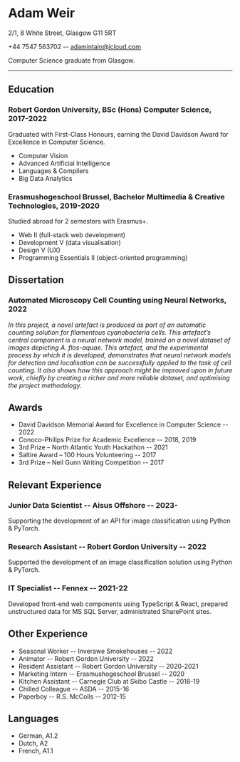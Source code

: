 # Adam Weir

2/1, 8 White Street, Glasgow G11 5RT

+44 7547 563702 -- <adamintain@icloud.com>

Computer Science graduate from Glasgow.

---


## Education

### Robert Gordon University, BSc (Hons) Computer Science, 2017-2022

Graduated with First-Class Honours, earning the David Davidson Award for Excellence in Computer Science.

- Computer Vision
- Advanced Artificial Intelligence
- Languages & Compilers
- Big Data Analytics

### Erasmushogeschool Brussel, Bachelor Multimedia & Creative Technologies, 2019-2020

Studied abroad for 2 semesters with Erasmus+.

- Web II (full-stack web development)
- Development V (data visualisation)
- Design V (UX)
- Programming Essentials II (object-oriented programming)

## Dissertation

### Automated Microscopy Cell Counting using Neural Networks, 2022

*In this project, a novel artefact is produced as part of an automatic counting solution for filamentous
cyanobacteria cells. This artefact’s central component is a neural network model, trained on a novel
dataset of images depicting A. flos-aquae. This artefact, and the experimental process by which it is
developed, demonstrates that neural network models for detection and localisation can be successfully
applied to the task of cell counting. It also shows how this approach might be improved upon in future
work, chiefly by creating a richer and more reliable dataset, and optimising the project methodology.*

## Awards

- David Davidson Memorial Award for Excellence in Computer Science -- 2022
- Conoco-Philips Prize for Academic Excellence -- 2018, 2019
- 3rd Prize – North Atlantic Youth Hackathon -- 2021
- Saltire Award – 100 Hours Volunteering -- 2017
- 3rd Prize – Neil Gunn Writing Competition -- 2017

## Relevant Experience

### Junior Data Scientist -- Aisus Offshore -- 2023-

Supporting the development of an API for image classification using Python & PyTorch.

### Research Assistant -- Robert Gordon University -- 2022

Supported the development of an image classification solution using Python & PyTorch.

### IT Specialist -- Fennex -- 2021-22

Developed front-end web components using TypeScript & React, prepared unstructured data for MS SQL Server, administrated SharePoint sites.

## Other Experience

- Seasonal Worker -- Inverawe Smokehouses -- 2022
- Animator -- Robert Gordon University -- 2022
- Resident Assistant -- Robert Gordon University -- 2020-2021
- Marketing Intern -- Erasmushogeschool Brussel -- 2020
- Kitchen Assistant -- Carnegie Club at Skibo Castle -- 2018-19
- Chilled Colleague -- ASDA -- 2015-16
- Paperboy -- R.S. McColls -- 2012-15

## Languages

- German, A1.2
- Dutch, A2
- French, A1.1
